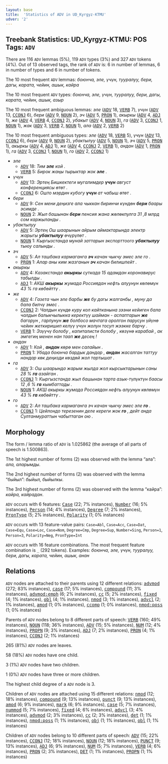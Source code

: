 ```yaml
---
layout: base
title:  'Statistics of ADV in UD_Kyrgyz-KTMU'
udver: '2'
---
```


## Treebank Statistics: UD_Kyrgyz-KTMU: POS Tags: `ADV`

There are 116 `ADV` lemmas (5%), 119 `ADV` types (3%) and 327 `ADV` tokens (4%).
Out of 13 observed tags, the rank of `ADV` is: 6 in number of lemmas, 6 in number of types and 6 in number of tokens.

The 10 most frequent `ADV` lemmas: <em>боюнча, эле, үчүн, тууралуу, бери, дагы, карата, чейин, ашык, кайра</em>

The 10 most frequent `ADV` types:  <em>боюнча, эле, үчүн, тууралуу, бери, дагы, карата, чейин, ашык, азыр</em>

The 10 most frequent ambiguous lemmas: <em>эле</em> (<tt><a href="ky_ktmu-pos-ADV.html">ADV</a></tt> 18, <tt><a href="ky_ktmu-pos-VERB.html">VERB</a></tt> 7), <em>үчүн</em> (<tt><a href="ky_ktmu-pos-ADV.html">ADV</a></tt> 13, <tt><a href="ky_ktmu-pos-CCONJ.html">CCONJ</a></tt> 6), <em>бери</em> (<tt><a href="ky_ktmu-pos-ADV.html">ADV</a></tt> 9, <tt><a href="ky_ktmu-pos-NOUN.html">NOUN</a></tt> 2), <em>эч</em> (<tt><a href="ky_ktmu-pos-ADV.html">ADV</a></tt> 5, <tt><a href="ky_ktmu-pos-PRON.html">PRON</a></tt> 1), <em>акыркы</em> (<tt><a href="ky_ktmu-pos-ADV.html">ADV</a></tt> 4, <tt><a href="ky_ktmu-pos-ADJ.html">ADJ</a></tt> 1), <em>же</em> (<tt><a href="ky_ktmu-pos-ADV.html">ADV</a></tt> 4, <tt><a href="ky_ktmu-pos-VERB.html">VERB</a></tt> 4, <tt><a href="ky_ktmu-pos-CCONJ.html">CCONJ</a></tt> 2), <em>убакыт</em> (<tt><a href="ky_ktmu-pos-ADV.html">ADV</a></tt> 4, <tt><a href="ky_ktmu-pos-NOUN.html">NOUN</a></tt> 3), <em>га</em> (<tt><a href="ky_ktmu-pos-ADV.html">ADV</a></tt> 3, <tt><a href="ky_ktmu-pos-CCONJ.html">CCONJ</a></tt> 1, <tt><a href="ky_ktmu-pos-NOUN.html">NOUN</a></tt> 1), <em>жак</em> (<tt><a href="ky_ktmu-pos-ADV.html">ADV</a></tt> 3, <tt><a href="ky_ktmu-pos-VERB.html">VERB</a></tt> 2, <tt><a href="ky_ktmu-pos-NOUN.html">NOUN</a></tt> 1), <em>ала</em> (<tt><a href="ky_ktmu-pos-ADV.html">ADV</a></tt> 2, <tt><a href="ky_ktmu-pos-VERB.html">VERB</a></tt> 2)

The 10 most frequent ambiguous types:  <em>эле</em> (<tt><a href="ky_ktmu-pos-ADV.html">ADV</a></tt> 18, <tt><a href="ky_ktmu-pos-VERB.html">VERB</a></tt> 5), <em>үчүн</em> (<tt><a href="ky_ktmu-pos-ADV.html">ADV</a></tt> 13, <tt><a href="ky_ktmu-pos-CCONJ.html">CCONJ</a></tt> 6), <em>бери</em> (<tt><a href="ky_ktmu-pos-ADV.html">ADV</a></tt> 9, <tt><a href="ky_ktmu-pos-NOUN.html">NOUN</a></tt> 2), <em>убактылуу</em> (<tt><a href="ky_ktmu-pos-ADV.html">ADV</a></tt> 5, <tt><a href="ky_ktmu-pos-NOUN.html">NOUN</a></tt> 1), <em>эч</em> (<tt><a href="ky_ktmu-pos-ADV.html">ADV</a></tt> 5, <tt><a href="ky_ktmu-pos-PRON.html">PRON</a></tt> 1), <em>акыркы</em> (<tt><a href="ky_ktmu-pos-ADV.html">ADV</a></tt> 4, <tt><a href="ky_ktmu-pos-ADJ.html">ADJ</a></tt> 1), <em>же</em> (<tt><a href="ky_ktmu-pos-ADV.html">ADV</a></tt> 4, <tt><a href="ky_ktmu-pos-CCONJ.html">CCONJ</a></tt> 2, <tt><a href="ky_ktmu-pos-VERB.html">VERB</a></tt> 1), <em>андан</em> (<tt><a href="ky_ktmu-pos-ADV.html">ADV</a></tt> 1, <tt><a href="ky_ktmu-pos-PRON.html">PRON</a></tt> 1), <em>га</em> (<tt><a href="ky_ktmu-pos-ADV.html">ADV</a></tt> 3, <tt><a href="ky_ktmu-pos-CCONJ.html">CCONJ</a></tt> 1, <tt><a href="ky_ktmu-pos-NOUN.html">NOUN</a></tt> 1), <em>го</em> (<tt><a href="ky_ktmu-pos-ADV.html">ADV</a></tt> 2, <tt><a href="ky_ktmu-pos-CCONJ.html">CCONJ</a></tt> 1)


* <em>эле</em>
  * <tt><a href="ky_ktmu-pos-ADV.html">ADV</a></tt> 18: <em>Тим <b>эле</b> кой .</em>
  * <tt><a href="ky_ktmu-pos-VERB.html">VERB</a></tt> 5: <em>Бирок жаңы тырыктар жок <b>эле</b> .</em>
* <em>үчүн</em>
  * <tt><a href="ky_ktmu-pos-ADV.html">ADV</a></tt> 13: <em>Эртең Бишкектеги мугалимдер <b>үчүн</b> август конференциясы өтөт .</em>
  * <tt><a href="ky_ktmu-pos-CCONJ.html">CCONJ</a></tt> 6: <em>Ошто мэрдин кубогу <b>үчүн</b> ат чабыш өтөт .</em>
* <em>бери</em>
  * <tt><a href="ky_ktmu-pos-ADV.html">ADV</a></tt> 9: <em>Сен мени деңизге ала чыккан биринчи күндөн <b>бери</b> баары эсимде .</em>
  * <tt><a href="ky_ktmu-pos-NOUN.html">NOUN</a></tt> 2: <em>Жыл башынан <b>бери</b> пенсия жана жөлөкпулга 31 ,8 млрд сом каржыланды .</em>
* <em>убактылуу</em>
  * <tt><a href="ky_ktmu-pos-ADV.html">ADV</a></tt> 5: <em>Эртең Ош шаарынын айрым аймактарында электр жарыгы <b>убактылуу</b> өчүрүлөт .</em>
  * <tt><a href="ky_ktmu-pos-NOUN.html">NOUN</a></tt> 1: <em>Кыргызстанда мунай заттарын экспорттоого <b>убактылуу</b> тыюу салынды .</em>
* <em>эч</em>
  * <tt><a href="ky_ktmu-pos-ADV.html">ADV</a></tt> 5: <em>Ал ташбака кармаганга <b>эч</b> качан чыкчу эмес эле го .</em>
  * <tt><a href="ky_ktmu-pos-PRON.html">PRON</a></tt> 1: <em>Алар аны ким жазганын <b>эч</b> качан билишпейт .</em>
* <em>акыркы</em>
  * <tt><a href="ky_ktmu-pos-ADV.html">ADV</a></tt> 4: <em>Казакстанда <b>акыркы</b> суткада 15 адамдан коронавирус табылды .</em>
  * <tt><a href="ky_ktmu-pos-ADJ.html">ADJ</a></tt> 1: <em>АКШ <b>акыркы</b> жумада Россиядан нефть алуунун көлөмүн 43 % га көбөйттү .</em>
* <em>же</em>
  * <tt><a href="ky_ktmu-pos-ADV.html">ADV</a></tt> 4: <em>Газета чын эле барбы <b>же</b> бу дагы жалганбы , муну да бала билчү эмес .</em>
  * <tt><a href="ky_ktmu-pos-CCONJ.html">CCONJ</a></tt> 2: <em>Чалдын күндө куру кол кайтканына зээни кейиген бала чалдын балыкчылыкка керектүү шайман - аспаптарын <b>же</b> багорун , гарпунун <b>же</b> болбосо мачтага оролгон парусун үйүнө чейин жеткиришип келүү үчүн жолун тосуп жээкке барчу .</em>
  * <tt><a href="ky_ktmu-pos-VERB.html">VERB</a></tt> 1: <em>Эзүүчү болобу , капиталисти болобу , көзүнө карабай , ак эмгегиң менен нан таап <b>же</b> десең !</em>
* <em>андан</em>
  * <tt><a href="ky_ktmu-pos-ADV.html">ADV</a></tt> 1: <em>Кой , <b>андан</b> көрө мен салайын .</em>
  * <tt><a href="ky_ktmu-pos-PRON.html">PRON</a></tt> 1: <em>Убада боюнча бардык дандар , <b>андан</b> жасалган таттуу нандар көк деңизди көздөй жол тартышат .</em>
* <em>га</em>
  * <tt><a href="ky_ktmu-pos-ADV.html">ADV</a></tt> 3: <em>Ош шаарында жарым жылда жол кырсыктарынын саны 28 % <b>га</b> азайган .</em>
  * <tt><a href="ky_ktmu-pos-CCONJ.html">CCONJ</a></tt> 1: <em>Кыргызстанда жыл башынан тарта азык-түлүктүн баасы 12 ,6 % <b>га</b> кымбаттады .</em>
  * <tt><a href="ky_ktmu-pos-NOUN.html">NOUN</a></tt> 1: <em>АКШ акыркы жумада Россиядан нефть алуунун көлөмүн 43 % <b>га</b> көбөйттү .</em>
* <em>го</em>
  * <tt><a href="ky_ktmu-pos-ADV.html">ADV</a></tt> 2: <em>Ал ташбака кармаганга эч качан чыкчу эмес эле <b>го</b> .</em>
  * <tt><a href="ky_ktmu-pos-CCONJ.html">CCONJ</a></tt> 1: <em>Цейлондо терезенин деле кереги жок <b>го</b> , дейт анда Султанмураттын чабыттаган ою .</em>

## Morphology

The form / lemma ratio of `ADV` is 1.025862 (the average of all parts of speech is 1.500863).

The 1st highest number of forms (2) was observed with the lemma “ала”: <em>ала, аларымды</em>.

The 2nd highest number of forms (2) was observed with the lemma “быйыл”: <em>быйыл, быйылкы</em>.

The 3rd highest number of forms (2) was observed with the lemma “кайра”: <em>кайра, кайрадан</em>.

`ADV` occurs with 6 features: <tt><a href="ky_ktmu-feat-Case.html">Case</a></tt> (22; 7% instances), <tt><a href="ky_ktmu-feat-Number.html">Number</a></tt> (16; 5% instances), <tt><a href="ky_ktmu-feat-Person.html">Person</a></tt> (14; 4% instances), <tt><a href="ky_ktmu-feat-Degree.html">Degree</a></tt> (7; 2% instances), <tt><a href="ky_ktmu-feat-PronType.html">PronType</a></tt> (5; 2% instances), <tt><a href="ky_ktmu-feat-Polarity.html">Polarity</a></tt> (1; 0% instances)

`ADV` occurs with 13 feature-value pairs: `Case=Abl`, `Case=Acc`, `Case=Dat`, `Case=Equ`, `Case=Loc`, `Case=Nom`, `Degree=Cmp`, `Degree=Sup`, `Number=Sing`, `Person=1`, `Person=3`, `Polarity=Neg`, `PronType=Int`

`ADV` occurs with 16 feature combinations.
The most frequent feature combination is `_` (292 tokens).
Examples: <em>боюнча, эле, үчүн, тууралуу, бери, дагы, карата, чейин, ашык, анан</em>


## Relations

`ADV` nodes are attached to their parents using 12 different relations: <tt><a href="ky_ktmu-dep-advmod.html">advmod</a></tt> (272; 83% instances), <tt><a href="ky_ktmu-dep-case.html">case</a></tt> (17; 5% instances), <tt><a href="ky_ktmu-dep-compound.html">compound</a></tt> (11; 3% instances), <tt><a href="ky_ktmu-dep-advmod-emph.html">advmod:emph</a></tt> (6; 2% instances), <tt><a href="ky_ktmu-dep-cc.html">cc</a></tt> (5; 2% instances), <tt><a href="ky_ktmu-dep-fixed.html">fixed</a></tt> (4; 1% instances), <tt><a href="ky_ktmu-dep-obl.html">obl</a></tt> (4; 1% instances), <tt><a href="ky_ktmu-dep-nmod.html">nmod</a></tt> (3; 1% instances), <tt><a href="ky_ktmu-dep-advcl.html">advcl</a></tt> (2; 1% instances), <tt><a href="ky_ktmu-dep-amod.html">amod</a></tt> (1; 0% instances), <tt><a href="ky_ktmu-dep-ccomp.html">ccomp</a></tt> (1; 0% instances), <tt><a href="ky_ktmu-dep-nmod-poss.html">nmod:poss</a></tt> (1; 0% instances)

Parents of `ADV` nodes belong to 8 different parts of speech: <tt><a href="ky_ktmu-pos-VERB.html">VERB</a></tt> (160; 49% instances), <tt><a href="ky_ktmu-pos-NOUN.html">NOUN</a></tt> (118; 36% instances), <tt><a href="ky_ktmu-pos-ADV.html">ADV</a></tt> (15; 5% instances), <tt><a href="ky_ktmu-pos-NUM.html">NUM</a></tt> (12; 4% instances), <tt><a href="ky_ktmu-pos-PROPN.html">PROPN</a></tt> (9; 3% instances), <tt><a href="ky_ktmu-pos-ADJ.html">ADJ</a></tt> (7; 2% instances), <tt><a href="ky_ktmu-pos-PRON.html">PRON</a></tt> (4; 1% instances), <tt><a href="ky_ktmu-pos-CCONJ.html">CCONJ</a></tt> (2; 1% instances)

265 (81%) `ADV` nodes are leaves.

58 (18%) `ADV` nodes have one child.

3 (1%) `ADV` nodes have two children.

1 (0%) `ADV` nodes have three or more children.

The highest child degree of a `ADV` node is 3.

Children of `ADV` nodes are attached using 15 different relations: <tt><a href="ky_ktmu-dep-nmod.html">nmod</a></tt> (12; 18% instances), <tt><a href="ky_ktmu-dep-compound.html">compound</a></tt> (9; 13% instances), <tt><a href="ky_ktmu-dep-punct.html">punct</a></tt> (9; 13% instances), <tt><a href="ky_ktmu-dep-amod.html">amod</a></tt> (6; 9% instances), <tt><a href="ky_ktmu-dep-mark.html">mark</a></tt> (6; 9% instances), <tt><a href="ky_ktmu-dep-case.html">case</a></tt> (5; 7% instances), <tt><a href="ky_ktmu-dep-nummod.html">nummod</a></tt> (5; 7% instances), <tt><a href="ky_ktmu-dep-fixed.html">fixed</a></tt> (4; 6% instances), <tt><a href="ky_ktmu-dep-advcl.html">advcl</a></tt> (3; 4% instances), <tt><a href="ky_ktmu-dep-advmod.html">advmod</a></tt> (2; 3% instances), <tt><a href="ky_ktmu-dep-cc.html">cc</a></tt> (2; 3% instances), <tt><a href="ky_ktmu-dep-det.html">det</a></tt> (1; 1% instances), <tt><a href="ky_ktmu-dep-nmod-poss.html">nmod:poss</a></tt> (1; 1% instances), <tt><a href="ky_ktmu-dep-obj.html">obj</a></tt> (1; 1% instances), <tt><a href="ky_ktmu-dep-obl.html">obl</a></tt> (1; 1% instances)

Children of `ADV` nodes belong to 10 different parts of speech: <tt><a href="ky_ktmu-pos-ADV.html">ADV</a></tt> (15; 22% instances), <tt><a href="ky_ktmu-pos-CCONJ.html">CCONJ</a></tt> (12; 18% instances), <tt><a href="ky_ktmu-pos-NOUN.html">NOUN</a></tt> (12; 18% instances), <tt><a href="ky_ktmu-pos-PUNCT.html">PUNCT</a></tt> (9; 13% instances), <tt><a href="ky_ktmu-pos-ADJ.html">ADJ</a></tt> (6; 9% instances), <tt><a href="ky_ktmu-pos-NUM.html">NUM</a></tt> (5; 7% instances), <tt><a href="ky_ktmu-pos-VERB.html">VERB</a></tt> (4; 6% instances), <tt><a href="ky_ktmu-pos-PRON.html">PRON</a></tt> (2; 3% instances), <tt><a href="ky_ktmu-pos-DET.html">DET</a></tt> (1; 1% instances), <tt><a href="ky_ktmu-pos-PROPN.html">PROPN</a></tt> (1; 1% instances)

